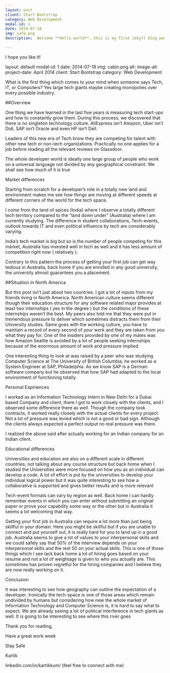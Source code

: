 ```yaml
---
layout: post
client: Start Bootstrap
category: Web Development
modal-id: 1
date: 2014-07-18
img: safe.png
description:  Welcome **Hello world**, this is my first Jekyll blog post.

---
```

I hope you like it!

layout: default
modal-id: 1
date: 2014-07-18
img: cabin.png
alt: image-alt
project-date: April 2014
client: Start Bootstrap
category: Web Development


What is the first thing which comes to your mind when someone says Tech, IT, or Computers? Yes large tech giants maybe creating monopolies over every possible industry.





##Overview

One thing we have learned in the last five years is measuring tech start-ups and how to constantly grow them. During this process, we discovered that there is no singleton technology culture. AliExpress isn’t Amazon, Uber isn’t Didi, SAP isn’t Oracle and even HP isn’t Dell.

Leaders of this new era of Tech know they are competing for talent with other new tech or non-tech organizations. Practically no one applies for a job before reading all the relevant reviews on Glassdoor.

The whole developer world is ideally one large group of people who work on a universal language not divided by any geographical constraint. We shall see how much of it is true

Market differences

Starting from scratch for a developer’s role in a totally new land and environment makes me see how things are moving at different speeds at different corners of the world for the tech space.

I come from the land of spices (India) where I observe a totally different tech territory compared to the “land down under” (Australia) where I am currently studying. The difference in student collaborations, Tech-events, outlook towards IT and even political influence by tech are considerably varying.

India’s tech market is big but so is the number of people competing for this market, Australia has invested well in tech as well and it has less amount of competition right now ( relatively ).

Contrary to this pattern the process of getting your first job can get way tedious in Australia, back home if you are enrolled in any good university, the university almost guarantees you a placement.

##Situation in North America

But this post isn’t just about two countries. I got a lot of inputs from my friends living in North America. North American culture seems different though their education structure for any software related major provides at least two internships ( yes in the degree ) but the conditions of these internships weren’t the best. My peers also told me that they were put in tremendous pressure to deliver which sometimes distracts them from their University studies. Same goes with the working culture, you have to maintain a record of every second of your work and they are taken from you what they pay for. One of the insiders provided by one of my mates was how Amazon Seattle is avoided by a lot of people seeking internships because of the enormous amount of work and pressure implied.

One interesting thing to look at was raised by a peer who was studying Computer Science at The University of British Columbia, he worked as a System Engineer at SAP, Philadelphia. As we know SAP is a German software company but he observed that how SAP had adapted to the local environment of functioning totally.

Personal Expiriences

I worked as an Information Technology Intern in New Delhi for a Dubai based Company and client, there I got to work closely with the clients, and I observed some difference there as well. Though the company took contracts, it worked really closely with the actual clients for every project. Not a lot of pressure was levied which is not a good or bad sign. Although the clients always expected a perfect output no real pressure was there.

I realized the above said after actually working for an Indian company for an Indian client.

Educational differences

Universities and education are also on a different scale in different countries, not talking about any course structure but back home when I studied the Universities were more focused on how you as an individual can develop a code. A lot of effort is put by the universities to develop your individual logical power but it was quite interesting to see how a collaborative is supported and gives better results and is more relevant

Tech-event formats can vary by region as well. Back home I can hardly remember events in which you can enter without submitting an original paper or prove your capability some way or the other but in Australia it seems a lot welcoming that way.

Getting your first job in Australia can require a lot more than just being skillful in your domain. Here you might be skillful but if you are unable to connect and put yourself out, it is really hard for you to land up in a good job. Australia seems to give a lot of values to your interpersonal skills and we could safely say that 50% of the interview depends on your interpersonal skills and the rest 50 on your actual skills. This is one of those things which I see lack back home a lot of hiring goes based on your resume and not a lot of weightage is given to who you actually are. This sometimes has proven regretful for the hiring companies and I believe they are now really working on it.

Conclusion

It was interesting to see how geography can outline the expectation of a developer. Ironically the tech-space is one of those areas which remain undivided by humans but considering how new the whole market of Information Technology and Computer Science is, it is hard to say what to expect. We are already seeing a lot of political interference in tech giants as well. It is going to be interesting to see where this river goes

Thank you for reading,

Have a great work week

Stay Safe

Kartik

linkedin.com/in/kartikkum/ (feel free to connect with me)